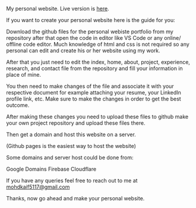 My personal website. Live version is [here](https://mohammadkaif.com).


If you want to create your personal website here is the guide for you:

Download the github files for the personal webiste portfolio from my repository after that open the code in editor like VS Code or any online/ offline  code editor. Much knowledge of html and css is not required so any personal can edit and create his or her website using my work. 

After that you just need to edit the index, home, about, project, experience, research, and contact file from the repository and fill your information in place of mine. 

You then need to make changes of the file and associate it with your respective document for example attaching your resume, your LinkedIn profile link, etc. Make sure to make the changes in order to get the best outcome. 


After making these changes you need to upload these files to github make your own project repository and upload these files there. 

Then get a domain and host this website on a server. 

(Github pages is the easiest way to host the website)


Some domains and server host could be done from:

Google Domains
Firebase
Cloudflare

If you have any queries feel free to reach out to me at mohdkaif5117@gmail.com

Thanks, now go ahead and make your personal website. 
